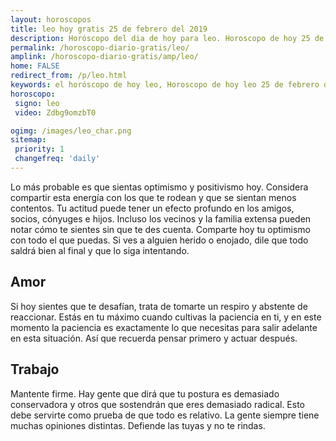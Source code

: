 ```yaml
---
layout: horoscopos
title: leo hoy gratis 25 de febrero del 2019 
description: Horóscopo del dia de hoy para leo. Horoscopo de hoy 25 de febrero del 2019. Las predicciones de amor, trabajo, vida personal gratis.
permalink: /horoscopo-diario-gratis/leo/
amplink: /horoscopo-diario-gratis/amp/leo/
home: FALSE
redirect_from: /p/leo.html
keywords: el horóscopo de hoy leo, Horoscopo de hoy leo 25 de febrero del 2019,horóscopo del día,horoscopo del dia de hoy,horoscopo de hoy,horoscopo de hoy leo,leo hoy,signos zodiacales,horóscopo de hoy,horoscopos de hoy,horoscopo leo hoy,horoscopo de leo de hoy,horóscopo de hoy leo,horoscopos,leo de hoy,los horoscopos de hoy,leo de hoy,leo 25 de febrero del 2019,signos zodiacales 2019, el horoscopo de hoy
horoscopo:
 signo: leo
 video: Zdbg9omzbT0

ogimg: /images/leo_char.png
sitemap:
 priority: 1
 changefreq: 'daily'
---
```



Lo más probable es que sientas optimismo y positivismo hoy. Considera compartir esta energía con los que te rodean y que se sientan menos contentos. Tu actitud puede tener un efecto profundo en los amigos, socios, cónyuges e hijos. Incluso los vecinos y la familia extensa pueden notar cómo te sientes sin que te des cuenta. Comparte hoy tu optimismo con todo el que puedas. Si ves a alguien herido o enojado, dile que todo saldrá bien al final y que lo siga intentando.

## Amor

Si hoy sientes que te desafían, trata de tomarte un respiro y abstente de reaccionar. Estás en tu máximo cuando cultivas la paciencia en ti, y en este momento la paciencia es exactamente lo que necesitas para salir adelante en esta situación. Así que recuerda pensar primero y actuar después.

## Trabajo

Mantente firme. Hay gente que dirá que tu postura es demasiado conservadora y otros que sostendrán que eres demasiado radical. Esto debe servirte como prueba de que todo es relativo. La gente siempre tiene muchas opiniones distintas. Defiende las tuyas y no te rindas.